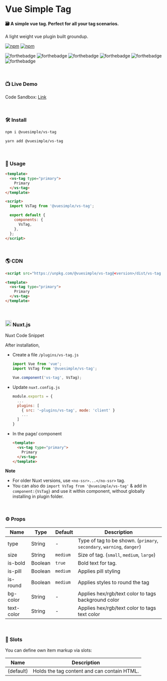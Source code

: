 # Vue Simple Tag

#### 🗃 A simple vue tag. Perfect for all your tag scenarios.

A light weight vue plugin built groundup.

[![npm](https://img.shields.io/npm/v/@vuesimple/vs-tag.svg)](https://www.npmjs.com/package/@vuesimple/vs-tag)
[![npm](https://img.shields.io/npm/dt/@vuesimple/vs-tag.svg)](https://img.shields.io/npm/dt/@vuesimple/vs-tag.svg)
<br />

![forthebadge](https://forthebadge.com/images/badges/made-with-vue.svg)
![forthebadge](https://forthebadge.com/images/badges/made-with-javascript.svg)
![forthebadge](https://forthebadge.com/images/badges/built-with-love.svg)
![forthebadge](https://forthebadge.com/images/badges/built-with-swag.svg)
![forthebadge](https://forthebadge.com/images/badges/check-it-out.svg)
![forthebadge](https://forthebadge.com/images/badges/60-percent-of-the-time-works-every-time.svg)

<br />

### 📺 Live Demo

Code Sandbox: [Link](https://codesandbox.io/s/vs-tag-l7q3d)

<br />

### 🛠 Install

```bash
npm i @vuesimple/vs-tag
```

```bash
yarn add @vuesimple/vs-tag
```

<br />

### 🚀 Usage

```html
<template>
  <vs-tag type="primary">
    Primary
  </vs-tag>
</template>

<script>
  import VsTag from '@vuesimple/vs-tag';

  export default {
    components: {
      VsTag,
    },
  };
</script>
```

<br />

### 🌎 CDN

```html
<script src="https://unpkg.com/@vuesimple/vs-tag@<version>/dist/vs-tag.min.js"></script>
```

```html
<template>
  <vs-tag type="primary">
    Primary
  </vs-tag>
</template>
```

<br />

<h3> 
  <img src="https://nuxtjs.org/favicon.ico" width="20px"> Nuxt.js
</h3>

Nuxt Code Snippet

After installation,

- Create a file `/plugins/vs-tag.js`

  ```javascript
  import Vue from 'vue';
  import VsTag from '@vuesimple/vs-tag';

  Vue.component('vs-tag', VsTag);
  ```

- Update `nuxt.config.js`
  ```javascript
  module.exports = {
    ...
    plugins: [
      { src: '~plugins/vs-tag', mode: 'client' }
      ...
    ]
  }
  ```
- In the page/ component

  ```html
  <template>
    <vs-tag type="primary">
      Primary
    </vs-tag>
  </template>
  ```

**Note**

- For older Nuxt versions, use `<no-ssr>...</no-ssr>` tag.
- You can also do
  `import VsTag from '@vuesimple/vs-tag'`
  & add in `component:{VsTag}` and use it within component, without globally installing in plugin folder.

<br />

### ⚙ Props

| Name       | Type    | Default  | Description                                                            |
| ---------- | ------- | -------- | ---------------------------------------------------------------------- |
| type       | String  | -        | Type of tag to be shown. (`primary`, `secondary`, `warning`, `danger`) |
| size       | String  | `medium` | Size of tag. (`small`, `medium`, `large`)                              |
| is-bold    | Boolean | `true`   | Bold text for tag.                                                     |
| is-pill    | Boolean | `medium` | Applies pill styling                                                   |
| is-round   | Boolean | `medium` | Applies styles to round the tag                                        |
| bg-color   | String  | -        | Applies hex/rgb/text color to tags background color                    |
| text-color | String  | -        | Applies hex/rgb/text color to tags text color                          |

<br />

### 📎 Slots

You can define own item markup via slots:

| Name      | Description                                 |
| --------- | ------------------------------------------- |
| (default) | Holds the tag content and can contain HTML. |
